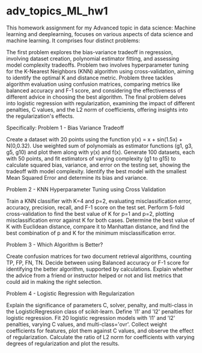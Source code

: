 # adv_topics_ML_hw1
This homework assignment for my Advanced topic in data science: Machine learning and deeplearning, focuses on various aspects of data science and machine learning. It comprises four distinct problems:

The first problem explores the bias-variance tradeoff in regression, involving dataset creation, polynomial estimator fitting, and assessing model complexity tradeoffs.
Problem two involves hyperparameter tuning for the K-Nearest Neighbors (KNN) algorithm using cross-validation, aiming to identify the optimal K and distance metric.
Problem three tackles algorithm evaluation using confusion matrices, comparing metrics like balanced accuracy and F-1 score, and considering the effectiveness of different advice in choosing the best algorithm.
The final problem delves into logistic regression with regularization, examining the impact of different penalties, C values, and the L2 norm of coefficients, offering insights into the regularization's effects.

Specifically: 
Problem 1 - Bias Variance Tradeoff 

Create a dataset with 20 points using the function y(x) = x + sin(1.5x) + N(0,0.32).
Use weighted sum of polynomials as estimator functions (g1, g3, g5, g10) and plot them along with y(x) and f(x).
Generate 100 datasets, each with 50 points, and fit estimators of varying complexity (g1 to g15) to calculate squared bias, variance, and error on the testing set, showing the tradeoff with model complexity.
Identify the best model with the smallest Mean Squared Error and determine its bias and variance.

Problem 2 - KNN Hyperparameter Tuning using Cross Validation 

Train a KNN classifier with K=4 and p=2, evaluating misclassification error, accuracy, precision, recall, and F-1 score on the test set.
Perform 5-fold cross-validation to find the best value of K for p=1 and p=2, plotting misclassification error against K for both cases.
Determine the best value of K with Euclidean distance, compare it to Manhattan distance, and find the best combination of p and K for the minimum misclassification error.

Problem 3 - Which Algorithm is Better? 

Create confusion matrices for two document retrieval algorithms, counting TP, FP, FN, TN.
Decide between using Balanced accuracy or F-1 score for identifying the better algorithm, supported by calculations.
Explain whether the advice from a friend or instructor helped or not and list metrics that could aid in making the right selection.

Problem 4 - Logistic Regression with Regularization 

Explain the significance of parameters C, solver, penalty, and multi-class in the LogisticRegression class of scikit-learn.
Define 'l1' and 'l2' penalties for logistic regression.
Fit 20 logistic regression models with 'l1' and 'l2' penalties, varying C values, and multi-class='ovr'.
Collect weight coefficients for features, plot them against C values, and observe the effect of regularization.
Calculate the ratio of L2 norm for coefficients with varying degrees of regularization and plot the results.
